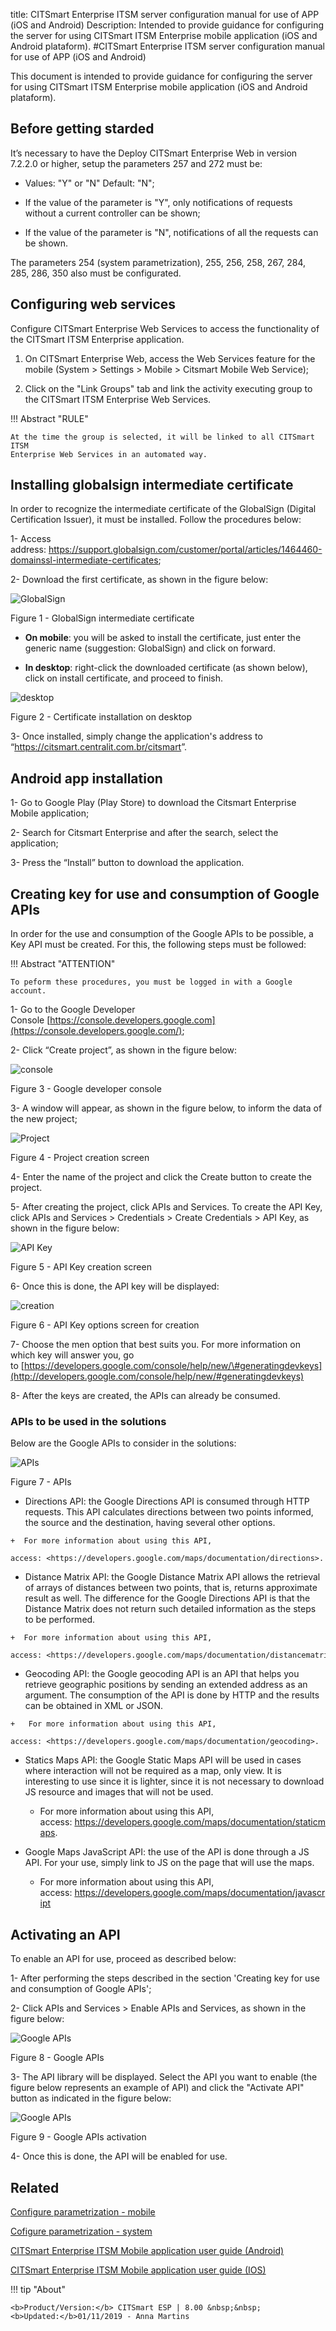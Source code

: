 title: CITSmart Enterprise ITSM server configuration manual for use of APP (iOS and Android)
Description: Intended to provide guidance for configuring the server for using CITSmart ITSM Enterprise mobile application (iOS and Android plataform).
#CITSmart Enterprise ITSM server configuration manual for use of APP (iOS and Android)

This document is intended to provide guidance for configuring the server for
using CITSmart ITSM Enterprise mobile application (iOS and Android plataform).

Before getting starded
----------------------

It’s necessary to have the Deploy CITSmart Enterprise Web in version 7.2.2.0
or higher, setup the parameters 257 and 272 must be:

  + Values: "Y" or "N" Default: "N";

  + If the value of the parameter is "Y", only notifications of requests without
    a current controller can be shown;

  + If the value of the parameter is "N", notifications of all the requests can
    be shown.

The parameters 254 (system parametrization), 255, 256, 258, 267, 284, 285, 286,
350 also must be configurated.

Configuring web services
------------------------

Configure CITSmart Enterprise Web Services to access the functionality of the
CITSmart ITSM Enterprise application.

1.  On CITSmart Enterprise Web, access the Web Services feature for the mobile
    (System > Settings > Mobile > Citsmart Mobile Web Service);

2.  Click on the "Link Groups" tab and link the activity executing group to the
    CITSmart ITSM Enterprise Web Services.

!!! Abstract "RULE"

    At the time the group is selected, it will be linked to all CITSmart ITSM
    Enterprise Web Services in an automated way.  

Installing globalsign intermediate certificate
----------------------------------------------

In order to recognize the intermediate certificate of the GlobalSign (Digital
Certification Issuer), it must be installed. Follow the procedures below:

1-  Access
    address: <https://support.globalsign.com/customer/portal/articles/1464460-domainssl-intermediate-certificates>;

2-  Download the first certificate, as shown in the figure below:

![GlobalSign](images/config-app-android-ios-1.png)

Figure 1 - GlobalSign intermediate certificate

  +  **On mobile**: you will be asked to install the certificate, just enter the
    generic name (suggestion: GlobalSign) and click on forward.

  +  **In desktop**: right-click the downloaded certificate (as shown below),
    click on install certificate, and proceed to finish.

![desktop](images/config-app-android-ios-2.png)

Figure 2 - Certificate installation on desktop

3-  Once installed, simply change the application's address to
    “<https://citsmart.centralit.com.br/citsmart>”.

Android app installation
------------------------

1-  Go to Google Play (Play Store) to download the Citsmart Enterprise Mobile
    application;

2-  Search for Citsmart Enterprise and after the search, select the application;

3-  Press the “Install” button to download the application.

Creating key for use and consumption of Google APIs
---------------------------------------------------

In order for the use and consumption of the Google APIs to be possible, a Key
API must be created. For this, the following steps must be followed:

!!! Abstract "ATTENTION"

    To peform these procedures, you must be logged in with a Google account.  


1-  Go to the Google Developer
    Console [https://console.developers.google.com](https://console.developers.google.com/);

2-  Click “Create project”, as shown in the figure below:

![console](images/config-app-android-ios-3.png)

Figure 3 - Google developer console

3-  A window will appear, as shown in the figure below, to inform the data of
    the new project;

![Project](images/config-app-android-ios-4.png)

Figure 4 - Project creation screen

4-  Enter the name of the project and click the Create button to create the
    project.

5-  After creating the project, click APIs and Services. To create the API Key,
    click APIs and Services > Credentials > Create Credentials > API Key, as
    shown in the figure below:

![API Key](images/config-app-android-ios-5.png)

Figure 5 - API Key creation screen

6-  Once this is done, the API key will be displayed:

![creation](images/config-app-android-ios-6.png)

Figure 6 - API Key options screen for creation

7-  Choose the men option that best suits you. For more information on which key
    will answer you, go
    to [https://developers.google.com/console/help/new/\#generatingdevkeys](http://developers.google.com/console/help/new/#generatingdevkeys)

8-  After the keys are created, the APIs can already be consumed.

### APIs to be used in the solutions

Below are the Google APIs to consider in the solutions:

![APIs](images/config-app-android-ios-7.png)

Figure 7 - APIs

 +   Directions API: the Google Directions API is consumed through HTTP
    requests. This API calculates directions between two points informed, the
    source and the destination, having several other options.

    +  For more information about using this API,
        access: <https://developers.google.com/maps/documentation/directions>.

 +   Distance Matrix API: the Google Distance Matrix API allows the retrieval
    of arrays of distances between two points, that is, returns approximate
    result as well. The difference for the Google Directions API is that the
    Distance Matrix does not return such detailed information as the steps to be
    performed.

    +  For more information about using this API,
        access: <https://developers.google.com/maps/documentation/distancematrix>.

 +   Geocoding API: the Google geocoding API is an API that helps you
    retrieve geographic positions by sending an extended address as an argument.
    The consumption of the API is done by HTTP and the results can be obtained
    in XML or JSON.

    +   For more information about using this API,
        access: <https://developers.google.com/maps/documentation/geocoding>.

+   Statics Maps API: the Google Static Maps API will be used in cases where
    interaction will not be required as a map, only view. It is interesting to
    use since it is lighter, since it is not necessary to download JS resource
    and images that will not be used.

    +   For more information about using this API,
        access: <https://developers.google.com/maps/documentation/staticmaps>.

+   Google Maps JavaScript API: the use of the API is done through a JS API.
    For your use, simply link to JS on the page that will use the maps.

    +   For more information about using this API,
        access: <https://developers.google.com/maps/documentation/javascript>

Activating an API
-----------------

To enable an API for use, proceed as described below:

1-  After performing the steps described in the section 'Creating key for use
    and consumption of Google APIs';

2-  Click APIs and Services > Enable APIs and Services, as shown in the figure
    below:

![Google APIs](images/config-app-android-ios-8.png)

Figure 8 - Google APIs

3-  The API library will be displayed. Select the API you want to enable (the
    figure below represents an example of API) and click the "Activate API" button
    as indicated in the figure below:

![Google APIs](images/config-app-android-ios-9.png)

Figure 9 - Google APIs activation

4-  Once this is done, the API will be enabled for use.

Related
-------

[Configure parametrization - mobile](/en-us/citsmart-esp-8/platform-administration/parameters-list/configuration-parametrization-mobile.html)

[Cofigure parametrization - system](/en-us/citsmart-esp-8/platform-administration/parameters-list/configure-parametrization-system.html)

[CITSmart Enterprise ITSM Mobile application user guide (Android)](/en-us/citsmart-esp-8/additional-features/mobile-and-field-service/apps/citsmart-app-android.html)

[CITSmart Enterprise ITSM Mobile application user guide (IOS)](/en-us/citsmart-esp-8/additional-features/mobile-and-field-service/apps/citsmart-app-ios.html)


!!! tip "About"

    <b>Product/Version:</b> CITSmart ESP | 8.00 &nbsp;&nbsp;
    <b>Updated:</b>01/11/2019 - Anna Martins

